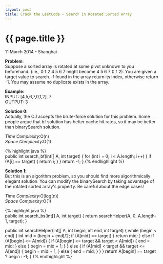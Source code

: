```yaml
---
layout: post
title: Crack the LeetCode - Search in Rotated Sorted Array
---
```


{{ page.title }}
================

<p class="meta">11 March 2014 - Shanghai </p>

**Problem**:   
Suppose a sorted array is rotated at some pivot unknown to you beforehand. (i.e., 0 1 2 4 5 6 7 might become 4 5 6 7 0 1 2). You are given a target value to search. If found in the array return its index, otherwise return -1. You may assume no duplicate exists in the array.

**Example**:   
INPUT: [4,5,6,7,0,1,2], 7    
OUTPUT: 3

**Solution 0**:  
Actually, the OJ accepts the brute-force solution for this problem. Some people argue that bf solution has better cache hit rates, so it may be better than binarySearch solution.

*Time Complexity*:O(n)  
*Space Complexity*:O(1)  

{% highlight java %}  
public int search_bf(int[] A, int target) {
    for (int i = 0; i < A.length; i++) {
        if (A[i] == target) {
            return i;
        }
    }
    return -1;
}
{% endhighlight %}

**Solution 1**:  
But this is an algorithm problem, so you should find more algorithmically elegant solution. You can modify the binarySearch by taking advantage of the rotated sorted array's property. Be careful about the edge cases!

*Time Complexity*:O(log(n))  
*Space Complexity*:O(1)  

{% highlight java %}  
public int search_bs(int[] A, int target) {
    return searchHelper(A, 0, A.length-1, target);
}

public int searchHelper(int[] A, int begin, int end, int target) {
    while (begin < end) {
        int mid = (begin + end)/2;
        if (A[mid] == target) {
            return mid;
        } else if (A[begin] <= A[mid]) {
            if (A[begin] <= target && target < A[mid]) {
                end = mid;
            } else {
                begin = mid + 1;
            }
        } else {
            if (A[mid] < target && target <= A[end]) {
                begin = mid + 1;
            } else {
                end = mid;
            }
        }
    }
    return A[begin] == target ? begin : -1;
}
{% endhighlight %}
